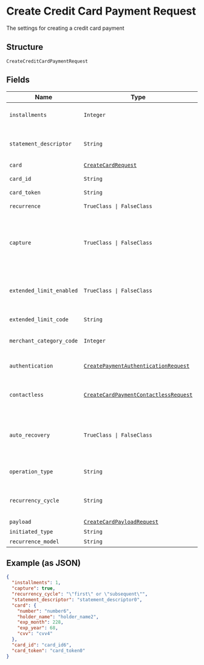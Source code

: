
# Create Credit Card Payment Request

The settings for creating a credit card payment

## Structure

`CreateCreditCardPaymentRequest`

## Fields

| Name | Type | Tags | Description |
|  --- | --- | --- | --- |
| `installments` | `Integer` | Optional | Number of installments<br>**Default**: `1` |
| `statement_descriptor` | `String` | Optional | The text that will be shown on the credit card's statement |
| `card` | [`CreateCardRequest`](../../doc/models/create-card-request.md) | Optional | Credit card data |
| `card_id` | `String` | Optional | The credit card id |
| `card_token` | `String` | Optional | - |
| `recurrence` | `TrueClass \| FalseClass` | Optional | Indicates a recurrence |
| `capture` | `TrueClass \| FalseClass` | Optional | Indicates if the operation should be only authorization or auth and capture.<br>**Default**: `true` |
| `extended_limit_enabled` | `TrueClass \| FalseClass` | Optional | Indicates whether the extended label (private label) is enabled |
| `extended_limit_code` | `String` | Optional | Extended Limit Code |
| `merchant_category_code` | `Integer` | Optional | Customer business segment code |
| `authentication` | [`CreatePaymentAuthenticationRequest`](../../doc/models/create-payment-authentication-request.md) | Optional | The payment authentication request |
| `contactless` | [`CreateCardPaymentContactlessRequest`](../../doc/models/create-card-payment-contactless-request.md) | Optional | The Credit card payment contactless request |
| `auto_recovery` | `TrueClass \| FalseClass` | Optional | Indicates whether a particular payment will enter the offline retry flow |
| `operation_type` | `String` | Optional | AuthOnly, AuthAndCapture, PreAuth |
| `recurrency_cycle` | `String` | Optional | Defines whether the card has been used one or more times. |
| `payload` | [`CreateCardPayloadRequest`](../../doc/models/create-card-payload-request.md) | Optional | - |
| `initiated_type` | `String` | Optional | - |
| `recurrence_model` | `String` | Optional | - |

## Example (as JSON)

```json
{
  "installments": 1,
  "capture": true,
  "recurrency_cycle": "\"first\" or \"subsequent\"",
  "statement_descriptor": "statement_descriptor0",
  "card": {
    "number": "number6",
    "holder_name": "holder_name2",
    "exp_month": 228,
    "exp_year": 68,
    "cvv": "cvv4"
  },
  "card_id": "card_id6",
  "card_token": "card_token0"
}
```

